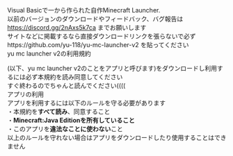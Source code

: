Visual Basicで一から作られた自作Minecraft Launcher.<br>
以前のバージョンのダウンロードやフィードバック、バグ報告は https://discord.gg/2nAxs5k7ca までお願いします<br>
サイトなどに掲載するなら直接ダウンロードリンクを張らないで必ずhttps://github.com/yu-118/yu-mc-launcher-v2  を貼ってください<br>
yu mc launcher v2の利用規約<br>

(以下、yu mc launcher v2のことをアプリと呼びます)をダウンロードし利用するには必ず本規約を読み同意してください<br>
すぐ終わるのでちゃんと読んでください((((<br>
アプリの利用<br>
アプリを利用するには以下のルールを守る必要があります<br>
・本規約を**すべて読み**、同意すること<br>
・**Minecraft:Java Editionを所有していること**<br>
・このアプリを**違法なことに使わない**こと<br>
以上のルールを守れない場合はアプリをダウンロードしたり使用することはできません<br>

